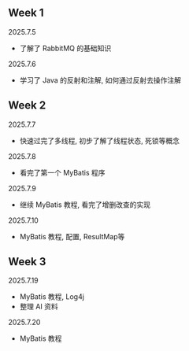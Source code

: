 ## Week 1

2025.7.5
* 了解了 RabbitMQ 的基础知识

2025.7.6
* 学习了 Java 的反射和注解, 如何通过反射去操作注解

## Week 2

2025.7.7
* 快速过完了多线程, 初步了解了线程状态, 死锁等概念

2025.7.8
* 看完了第一个 MyBatis 程序

2025.7.9
* 继续 MyBatis 教程, 看完了增删改查的实现

2025.7.10
* MyBatis 教程, 配置, ResultMap等

## Week 3

2025.7.19

* MyBatis 教程, Log4j
* 整理 AI 资料

2025.7.20

* MyBatis 教程



